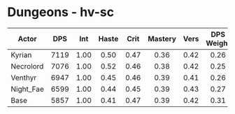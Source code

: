# Dungeons - hv-sc
| Actor | DPS | Int | Haste | Crit | Mastery | Vers | DPS Weight |
|---|:---:|:---:|:---:|:---:|:---:|:---:|:---:|
|Kyrian|7119|1.00|0.50|0.47|0.36|0.42|0.26|
|Necrolord|7076|1.00|0.52|0.46|0.38|0.42|0.25|
|Venthyr|6947|1.00|0.45|0.46|0.39|0.41|0.26|
|Night_Fae|6599|1.00|0.44|0.45|0.39|0.43|0.27|
|Base|5857|1.00|0.41|0.47|0.39|0.42|0.31|

